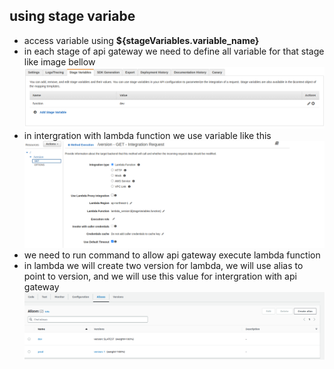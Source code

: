 ## using stage variabe 
- access variable using **${stageVariables.variable_name}**
- in each stage of api gateway we need to define all variable for that stage like image bellow
  ![image](./images/stage_variable.png)
- in intergration with lambda function we use variable like this
  ![image](./images/stage_intergration_lambda.png)
- we need to run command to allow api gateway execute lambda function
- in lambda we will create two version for lambda, we will  use alias to point to version, and we will use this value for intergration with api gateway
  ![image](./images/lambda_alias.png)
